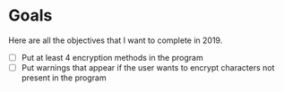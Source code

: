 # Goals

Here are all the objectives that I want to complete in 2019.

- [ ] Put at least 4 encryption methods in the program
- [ ] Put warnings that appear if the user wants to encrypt characters not present in the program  
